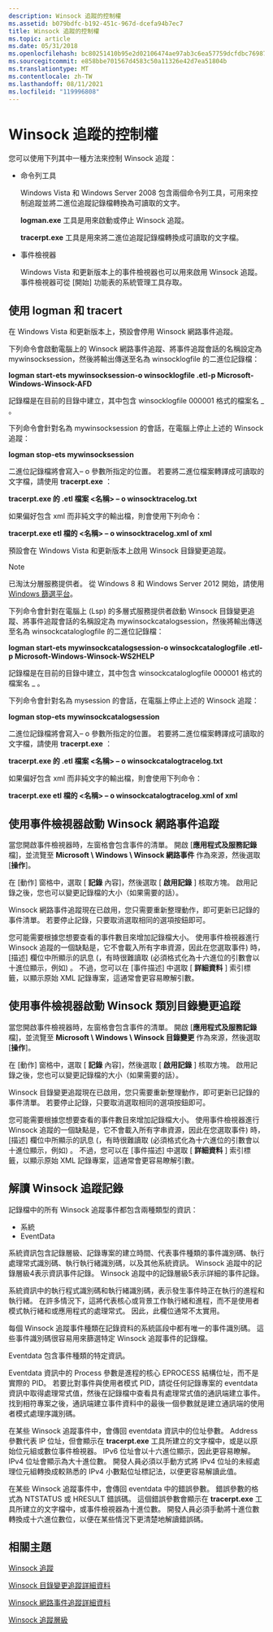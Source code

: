 ```yaml
---
description: Winsock 追蹤的控制權
ms.assetid: b079bdfc-b192-451c-967d-dcefa94b7ec7
title: Winsock 追蹤的控制權
ms.topic: article
ms.date: 05/31/2018
ms.openlocfilehash: bc80251410b95e2d02106474ae97ab3c6ea57759dcfdbc76987d6621794c822e
ms.sourcegitcommit: e858bbe701567d4583c50a11326e42d7ea51804b
ms.translationtype: MT
ms.contentlocale: zh-TW
ms.lasthandoff: 08/11/2021
ms.locfileid: "119996808"
---
```

# <a name="control-of-winsock-tracing"></a>Winsock 追蹤的控制權

您可以使用下列其中一種方法來控制 Winsock 追蹤：

-   命令列工具

    Windows Vista 和 Windows Server 2008 包含兩個命令列工具，可用來控制追蹤並將二進位追蹤記錄檔轉換為可讀取的文字。

    **logman.exe** 工具是用來啟動或停止 Winsock 追蹤。

    **tracerpt.exe** 工具是用來將二進位追蹤記錄檔轉換成可讀取的文字檔。

-   事件檢視器

    Windows Vista 和更新版本上的事件檢視器也可以用來啟用 Winsock 追蹤。 事件檢視器可從 [開始] 功能表的系統管理工具存取。

## <a name="using-logman-and-tracert"></a>使用 logman 和 tracert

在 Windows Vista 和更新版本上，預設會停用 Winsock 網路事件追蹤。

下列命令會啟動電腦上的 Winsock 網路事件追蹤、將事件追蹤會話的名稱設定為 mywinsocksession，然後將輸出傳送至名為 winsocklogfile 的二進位記錄檔：

**logman start-ets mywinsocksession-o winsocklogfile .etl-p Microsoft-Windows-Winsock-AFD**

記錄檔是在目前的目錄中建立，其中包含 winsocklogfile 000001 格式的檔案名 \_ 。

下列命令會針對名為 mywinsocksession 的會話，在電腦上停止上述的 Winsock 追蹤：

**logman stop-ets mywinsocksession**

二進位記錄檔將會寫入– o 參數所指定的位置。 若要將二進位檔案轉譯成可讀取的文字檔，請使用 **tracerpt.exe** ：

**tracerpt.exe 的 .etl 檔案 <名稱> – o winsocktracelog.txt**

如果偏好包含 xml 而非純文字的輸出檔，則會使用下列命令：

**tracerpt.exe etl 檔的 <名稱> – o winsocktracelog.xml of xml**

預設會在 Windows Vista 和更新版本上啟用 Winsock 目錄變更追蹤。

> [!Note]  
> 已淘汰分層服務提供者。 從 Windows 8 和 Windows Server 2012 開始，請使用[Windows 篩選平台](../fwp/windows-filtering-platform-start-page.md)。

 

下列命令會針對在電腦上 (Lsp) 的多層式服務提供者啟動 Winsock 目錄變更追蹤、將事件追蹤會話的名稱設定為 mywinsockcatalogsession，然後將輸出傳送至名為 winsockcataloglogfile 的二進位記錄檔：

**logman start-ets mywinsockcatalogsession-o winsockcataloglogfile .etl-p Microsoft-Windows-Winsock-WS2HELP**

記錄檔是在目前的目錄中建立，其中包含 winsockcataloglogfile 000001 格式的檔案名 \_ 。

下列命令會針對名為 mysession 的會話，在電腦上停止上述的 Winsock 追蹤：

**logman stop-ets mywinsockcatalogsession**

二進位記錄檔將會寫入– o 參數所指定的位置。 若要將二進位檔案轉譯成可讀取的文字檔，請使用 **tracerpt.exe** ：

**tracerpt.exe 的 .etl 檔案 <名稱> – o winsockcatalogtracelog.txt**

如果偏好包含 xml 而非純文字的輸出檔，則會使用下列命令：

**tracerpt.exe etl 檔的 <名稱> – o winsockcatalogtracelog.xml of xml**

## <a name="using-event-viewer-to-start-winsock-network-event-tracing"></a>使用事件檢視器啟動 Winsock 網路事件追蹤

當您開啟事件檢視器時，左窗格會包含事件的清單。 開啟 [**應用程式及服務記錄** 檔]，並流覽至 **Microsoft \\ Windows \\ Winsock 網路事件** 作為來源，然後選取 [**操作**]。

在 [動作] 窗格中，選取 [ **記錄** 內容]，然後選取 [ **啟用記錄** ] 核取方塊。 啟用記錄之後，您也可以變更記錄檔的大小（如果需要的話）。

Winsock 網路事件追蹤現在已啟用，您只需要重新整理動作，即可更新已記錄的事件清單。 若要停止記錄，只要取消選取相同的選項按鈕即可。

您可能需要根據您想要查看的事件數目來增加記錄檔大小。 使用事件檢視器進行 Winsock 追蹤的一個缺點是，它不會載入所有字串資源，因此在您選取事件) 時，[描述] 欄位中所顯示的訊息 (，有時很難讀取 (必須格式化為十六進位的引數會以十進位顯示，例如) 。 不過，您可以在 [事件描述] 中選取 [ **詳細資料** ] 索引標籤，以顯示原始 XML 記錄專案，這通常會更容易瞭解引數。

## <a name="using-event-viewer-to-start-winsock-catalog-change-tracing"></a>使用事件檢視器啟動 Winsock 類別目錄變更追蹤

當您開啟事件檢視器時，左窗格會包含事件的清單。 開啟 [**應用程式及服務記錄** 檔]，並流覽至 **Microsoft \\ Windows \\ Winsock 目錄變更** 作為來源，然後選取 [**操作**]。

在 [動作] 窗格中，選取 [ **記錄** 內容]，然後選取 [ **啟用記錄** ] 核取方塊。 啟用記錄之後，您也可以變更記錄檔的大小（如果需要的話）。

Winsock 目錄變更追蹤現在已啟用，您只需要重新整理動作，即可更新已記錄的事件清單。 若要停止記錄，只要取消選取相同的選項按鈕即可。

您可能需要根據您想要查看的事件數目來增加記錄檔大小。 使用事件檢視器進行 Winsock 追蹤的一個缺點是，它不會載入所有字串資源，因此在您選取事件) 時，[描述] 欄位中所顯示的訊息 (，有時很難讀取 (必須格式化為十六進位的引數會以十進位顯示，例如) 。 不過，您可以在 [事件描述] 中選取 [ **詳細資料** ] 索引標籤，以顯示原始 XML 記錄專案，這通常會更容易瞭解引數。

## <a name="interpreting-winsock-tracing-logs"></a>解讀 Winsock 追蹤記錄

記錄檔中的所有 Winsock 追蹤事件都包含兩種類型的資訊：

-   系統
-   EventData

系統資訊包含記錄層級、記錄專案的建立時間、代表事件種類的事件識別碼、執行處理常式識別碼、執行執行緒識別碼，以及其他系統資訊。 Winsock 追蹤中的記錄層級4表示資訊事件記錄。 Winsock 追蹤中的記錄層級5表示詳細的事件記錄。

系統資訊中的執行程式識別碼和執行緒識別碼，表示發生事件時正在執行的進程和執行緒。 在許多情況下，這將代表核心或背景工作執行緒和進程，而不是使用者模式執行緒和或應用程式的處理常式。 因此，此欄位通常不太實用。

每個 Winsock 追蹤事件種類在記錄資料的系統區段中都有唯一的事件識別碼。 這些事件識別碼很容易用來篩選特定 Winsock 追蹤事件的記錄檔。

Eventdata 包含事件種類的特定資訊。

Eventdata 資訊中的 Process 參數是進程的核心 EPROCESS 結構位址，而不是實際的 PID。 若要比對事件與使用者模式 PID，請從任何記錄專案的 eventdata 資訊中取得處理常式值，然後在記錄檔中查看具有處理常式值的通訊端建立事件。 找到相符專案之後，通訊端建立事件資料中的最後一個參數就是建立通訊端的使用者模式處理序識別碼。

在某些 Winsock 追蹤事件中，會傳回 eventdata 資訊中的位址參數。 Address 參數代表 IP 位址，但會顯示在 **tracerpt.exe** 工具所建立的文字檔中，或是以原始位元組或數位事件檢視器。 IPv6 位址會以十六進位顯示，因此更容易瞭解。 IPv4 位址會顯示為大十進位數。 開發人員必須以手動方式將 IPv4 位址的未經處理位元組轉換成較熟悉的 IPv4 小數點位址標記法，以便更容易解讀此值。

在某些 Winsock 追蹤事件中，會傳回 eventdata 中的錯誤參數。 錯誤參數的格式為 NTSTATUS 或 HRESULT 錯誤碼。 這個錯誤參數會顯示在 **tracerpt.exe** 工具所建立的文字檔中，或事件檢視器為十進位數。 開發人員必須手動將十進位數轉換成十六進位數位，以便在某些情況下更清楚地解讀錯誤碼。

## <a name="related-topics"></a>相關主題

<dl> <dt>

[Winsock 追蹤](winsock-tracing.md)
</dt> <dt>

[Winsock 目錄變更追蹤詳細資料](winsock-layered-service-provider-tracing-event-details.md)
</dt> <dt>

[Winsock 網路事件追蹤詳細資料](winsock-tracing-event-details.md)
</dt> <dt>

[Winsock 追蹤層級](winsock-tracing-levels.md)
</dt> </dl>

 

 

